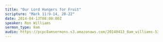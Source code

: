 ```yaml
---
title: "Our Lord Hungers for Fruit"
scripture: "Mark 11:9-14, 20-22"
date: 2014-04-13T08:00:00Z
speaker: Ron Williams
sermon_type: 8am
audio: https://pcpc8amsermons.s3.amazonaws.com/20140413_8am_williams-534ee697ec72e.mp3 
---
```



